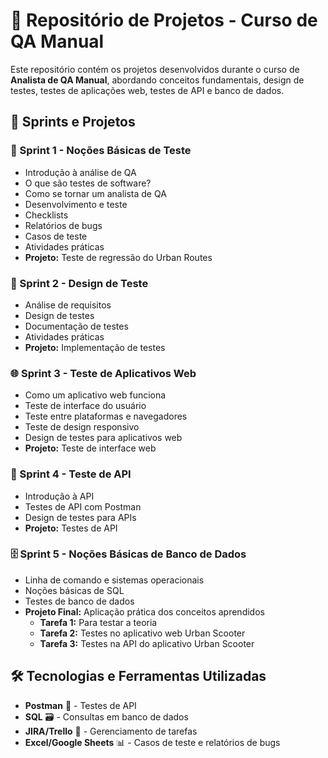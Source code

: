 # 📌 Repositório de Projetos - Curso de QA Manual

Este repositório contém os projetos desenvolvidos durante o curso de **Analista de QA Manual**, abordando conceitos fundamentais, design de testes, testes de aplicações web, testes de API e banco de dados.

## 🚀 Sprints e Projetos

### 🏁 Sprint 1 - Noções Básicas de Teste
- Introdução à análise de QA
- O que são testes de software?
- Como se tornar um analista de QA
- Desenvolvimento e teste
- Checklists
- Relatórios de bugs
- Casos de teste
- Atividades práticas
- **Projeto:** Teste de regressão do Urban Routes

### 🎨 Sprint 2 - Design de Teste
- Análise de requisitos
- Design de testes
- Documentação de testes
- Atividades práticas
- **Projeto:** Implementação de testes

### 🌐 Sprint 3 - Teste de Aplicativos Web
- Como um aplicativo web funciona
- Teste de interface do usuário
- Teste entre plataformas e navegadores
- Teste de design responsivo
- Design de testes para aplicativos web
- **Projeto:** Teste de interface web

### 🔌 Sprint 4 - Teste de API
- Introdução à API
- Testes de API com Postman
- Design de testes para APIs
- **Projeto:** Testes de API

### 🗄️ Sprint 5 - Noções Básicas de Banco de Dados
- Linha de comando e sistemas operacionais
- Noções básicas de SQL
- Testes de banco de dados
- **Projeto Final:** Aplicação prática dos conceitos aprendidos
  - **Tarefa 1:** Para testar a teoria
  - **Tarefa 2:** Testes no aplicativo web Urban Scooter
  - **Tarefa 3:** Testes na API do aplicativo Urban Scooter

## 🛠️ Tecnologias e Ferramentas Utilizadas
- **Postman** 📨 - Testes de API
- **SQL** 🗃️ - Consultas em banco de dados
- **JIRA/Trello** 📌 - Gerenciamento de tarefas
- **Excel/Google Sheets** 📊 - Casos de teste e relatórios de bugs
